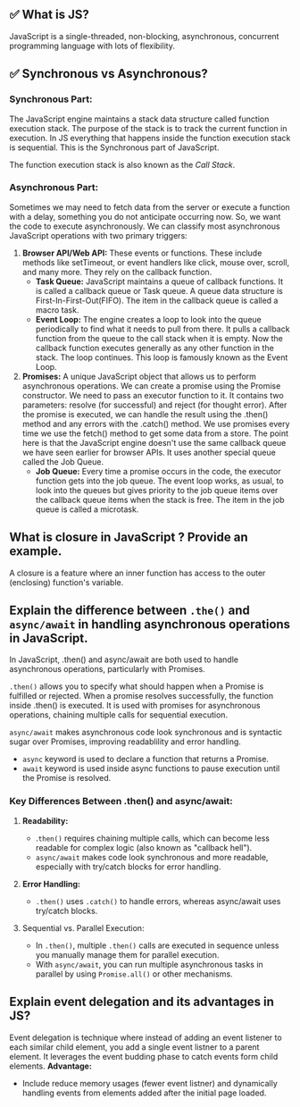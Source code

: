 ## ✅ What is JS?
JavaScript is a single-threaded, non-blocking, asynchronous, concurrent programming language with lots of flexibility.

## ✅ Synchronous vs Asynchronous?
### Synchronous Part: 
The JavaScript engine maintains a stack data structure called function execution stack. The purpose of the stack is to track the current function in execution. In JS everything that happens inside the function execution stack is sequential. This is the Synchronous part of JavaScript. 

The function execution stack is also known as the *Call Stack*.

### Asynchronous Part:
Sometimes we may need to fetch data from the server or execute a function with a delay, something you do not anticipate occurring now. So, we want the code to execute asynchronously. We can classify most asynchronous JavaScript operations with two primary triggers:
1. **Browser API/Web API:** These events or functions. These include methods like setTimeout, or event handlers like click, mouse over, scroll, and many more. They rely on the callback function.
   - **Task Queue:** JavaScript maintains a queue of callback functions. It is called a callback queue or Task queue. A queue data structure is First-In-First-Out(FIFO). The item in the callback queue is called a macro task.
   - **Event Loop:** The engine creates a loop to look into the queue periodically to find what it needs to pull from there. It pulls a callback function from the queue to the call stack when it is empty. Now the callback function executes generally as any other function in the stack. The loop continues. This loop is famously known as the Event Loop.
2. **Promises:** A unique JavaScript object that allows us to perform asynchronous operations. We can create a promise using the Promise constructor. We need to pass an executor function to it. It contains two parameters: resolve (for successful) and reject (for thought error). After the promise is executed, we can handle the result using the .then() method and any errors with the .catch() method. We use promises every time we use the fetch() method to get some data from a store. The point here is that the JavaScript engine doesn't use the same callback queue we have seen earlier for browser APIs. It uses another special queue called the Job Queue.
   - **Job Queue:** Every time a promise occurs in the code, the executor function gets into the job queue. The event loop works, as usual, to look into the queues but gives priority to the job queue items over the callback queue items when the stack is free. The item in the job queue is called a microtask.

## What is closure in JavaScript ? Provide an example.
A closure is a feature where an inner function has access to the outer (enclosing) function's variable.

## Explain the difference between `.the()` and `async/await` in handling asynchronous operations in JavaScript.
In JavaScript, .then() and async/await are both used to handle asynchronous operations, particularly with Promises. 

`.then()` allows you to specify what should happen when a Promise is fulfilled or rejected. When a promise resolves successfully, the function inside .then() is executed. It is used with promises for asynchronous operations, chaining multiple calls for sequential execution. 

`async/await` makes asynchronous code look synchronous and is syntactic sugar over Promises, improving readablility and error handling. 
- `async` keyword is used to declare a function that returns a Promise. 
- `await` keyword is used inside async functions to pause execution until the Promise is resolved.

### Key Differences Between .then() and async/await:

1. **Readability:**
   - .`then()` requires chaining multiple calls, which can become less readable for complex logic (also known as "callback hell").
   - `async/await` makes code look synchronous and more readable, especially with try/catch blocks for error handling.

2. **Error Handling:**
   - `.then()` uses `.catch()` to handle errors, whereas async/await uses try/catch blocks.

3. Sequential vs. Parallel Execution:
   - In `.then()`, multiple `.then()` calls are executed in sequence unless you manually manage them for parallel execution.
   - With `async/await`, you can run multiple asynchronous tasks in parallel by using `Promise.all()` or other mechanisms.

## Explain event delegation and its advantages in JS?
Event delegation is technique where instead of adding an event listener to each similar child element, you add a single event listner to a parent element. It leverages the event budding phase to catch events form child elements.
**Advantage:**
- Include reduce memory usages (fewer event listner) and dynamically handling events from elements added after the initial page loaded.
